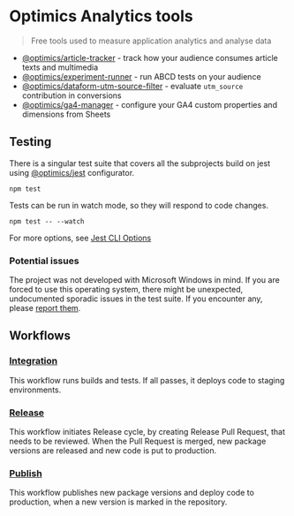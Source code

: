 # Optimics Analytics tools

> Free tools used to measure application analytics and analyse data

* [@optimics/article-tracker](./browser/article-tracker) - track how your
  audience consumes article texts and multimedia
* [@optimics/experiment-runner](./browser/experiment-runner) - run ABCD tests
  on your audience
* [@optimics/dataform-utm-source-filter](./dataform/utm-source-filter) -
  evaluate `utm_source` contribution in conversions
* [@optimics/ga4-manager](./google/sheets/ga4-manager) - configure your GA4
  custom properties and dimensions from Sheets

## Testing

There is a singular test suite that covers all the subprojects build on jest
using
[@optimics/jest](https://github.com/optimics/forge/tree/master/packages/jest)
configurator.

```
npm test
```

Tests can be run in watch mode, so they will respond to code changes.

```
npm test -- --watch
```

For more options, see [Jest CLI Options](https://jestjs.io/docs/cli)

### Potential issues

The project was not developed with Microsoft Windows in mind. If you are forced
to use this operating system, there might be unexpected, undocumented sporadic
issues in the test suite. If you encounter any, please [report
them](https://github.com/optimics/analytics/issues/new).

## Workflows

### [Integration](./actions/workflows/integraton.yml)

This workflow runs builds and tests. If all passes, it deploys code to staging
environments.

### [Release](./actions/workflows/release.yml)

This workflow initiates Release cycle, by creating Release Pull Request, that
needs to be reviewed. When the Pull Request is merged, new package versions are
released and new code is put to production.

### [Publish](./actions/workflows/publish.yml)

This workflow publishes new package versions and deploy code to production,
when a new version is marked in the repository.

